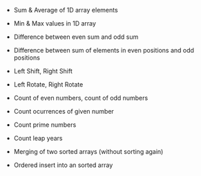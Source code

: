 * Sum & Average of 1D array elements
* Min & Max values in 1D array
* Difference between even sum and odd sum
* Difference between sum of elements in even positions and odd positions
* Left Shift, Right Shift
* Left Rotate, Right Rotate

* Count of even numbers, count of odd numbers
* Count ocurrences of given number
* Count prime numbers
* Count leap years

* Merging of two sorted arrays (without sorting again)
* Ordered insert into an sorted array